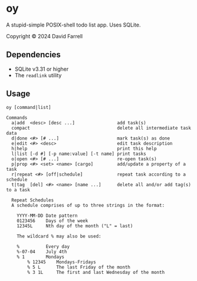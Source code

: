 oy
==
A stupid-simple POSIX-shell todo list app. Uses SQLite.

Copyright © 2024 David Farrell

Dependencies
------------
- SQLite v3.31 or higher
- The `readlink` utility 

Usage
-----

    oy [command|list]
    
    Commands
      a|add  <desc> [desc ...]                add task(s)
      compact                                 delete all intermediate task data
      d|done <#> [# ...]                      mark task(s) as done
      e|edit <#> <desc>                       edit task description
      h|help                                  print this help
      l|list [-d #] [-p name:value] [-t name] print tasks
      o|open <#> [# ...]                      re-open task(s)
      p|prop <#> <set> <name> [cargo]         add/update a property of a task
      r|repeat <#> [off|schedule]             repeat task according to a schedule
      t|tag  [del] <#> <name> [name ...]      delete all and/or add tag(s) to a task
    
      Repeat Schedules
      A schedule comprises of up to three strings in the format:
     
    	YYYY-MM-DD Date pattern
    	0123456    Days of the week
    	12345L     Nth day of the month ("L" = last)
    
    	The wildcard % may also be used:
      
        %          Every day
        %-07-04    July 4th
        % 1        Mondays
    		% 12345    Mondays-Fridays
    		% 5 L      The last Friday of the month
    		% 3 1L     The first and last Wednesday of the month
